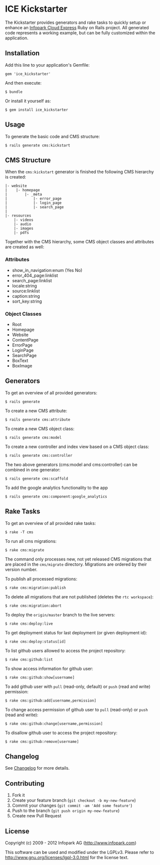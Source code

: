 # ICE Kickstarter

The Kickstarter provides generators and rake tasks to quickly setup or enhance an [Infopark
Cloud Express](http://infopark.de/infopark-cloud-express) Ruby on Rails project. All generated code
represents a working example, but can be fully customized within the application.

## Installation

Add this line to your application's Gemfile:

    gem 'ice_kickstarter'

And then execute:

    $ bundle

Or install it yourself as:

    $ gem install ice_kickstarter

## Usage

To generate the basic code and CMS structure:

    $ rails generate cms:kickstart

## CMS Structure

When the ```cms:kickstart``` generator is finished the following CMS hierarchy is created:

    |- website
    |    |- homepage
    |        |- _meta
    |            |- error_page
    |            |- login_page
    |            |- search_page
    |
    |- resources
        |- videos
        |- audio
        |- images
        |- pdfs

Together with the CMS hierarchy, some CMS object classes and attributes are created as well:

### Attributes ###

* show_in_navigation:enum (Yes No)
* error_404_page:linklist
* search_page:linklist
* locale:string
* source:linklist
* caption:string
* sort_key:string

### Object Classes ###

* Root
* Homepage
* Website
* ContentPage
* ErrorPage
* LoginPage
* SearchPage
* BoxText
* BoxImage

## Generators

To get an overview of all provided generators:

    $ rails generate

To create a new CMS attribute:

    $ rails generate cms:attribute

To create a new CMS object class:

    $ rails generate cms:model

To create a new controller and index view based on a CMS object class:

    $ rails generate cms:controller

The two above generators (cms:model and cms:controller) can be combined in one generator:

    $ rails generate cms:scaffold

To add the google analytics functionality to the app

    $ rails generate cms:component:google_analytics

## Rake Tasks

To get an overview of all provided rake tasks:

    $ rake -T cms

To run all cms migrations:

    $ rake cms:migrate

The command only processes new, not yet released CMS migrations that are placed in the
```cms/migrate``` directory. Migrations are ordered by their version number.

To publish all processed migrations:

    $ rake cms:migration:publish

To delete all migrations that are not published (deletes the ```rtc workspace```):

    $ rake cms:migration:abort

To deploy the ```origin/master``` branch to the live servers:

    $ rake cms:deploy:live

To get deployment status for last deployment (or given deployment id):

    $ rake cms:deploy:status[id]

To list github users allowed to access the project repository:

    $ rake cms:github:list

To show access information for github user:

    $ rake cms:github:show[username]

To add github user with ```pull``` (read-only, default) or ```push``` (read and write) permission:

    $ rake cms:github:add[username,permission]

To change access permission of github user to ```pull``` (read-only) or ```push``` (read and write):

    $ rake cms:github:change[username,permission]

To disallow github user to access the project repository:

    $ rake cms:github:remove[username]

## Changelog

See [Changelog](https://github.com/infopark/ice_kickstarter/blob/master/CHANGELOG.md) for more
details.

## Contributing

1. Fork it
2. Create your feature branch (`git checkout -b my-new-feature`)
3. Commit your changes (`git commit -am 'Add some feature'`)
4. Push to the branch (`git push origin my-new-feature`)
5. Create new Pull Request

## License
Copyright (c) 2009 - 2012 Infopark AG (http://www.infopark.com)

This software can be used and modified under the LGPLv3. Please refer to http://www.gnu.org/licenses/lgpl-3.0.html for the license text.
